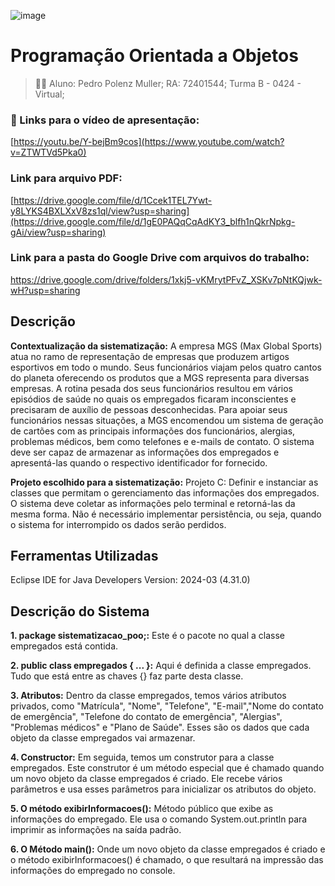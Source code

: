 ![image](https://github.com/ppmuller83/poo_sistematizacao/assets/169911733/a499be28-16de-4df8-a4c0-9abb96e5d55e)

# Programação Orientada a Objetos

> 👨‍🎓 Aluno: Pedro Polenz Muller;
RA: 72401544;
Turma B - 0424 - Virtual;

### :movie_camera: Links para o vídeo de apresentação:
[https://youtu.be/Y-bejBm9cos](https://www.youtube.com/watch?v=ZTWTVd5Pka0)

### Link para arquivo PDF:
[https://drive.google.com/file/d/1Ccek1TEL7Ywt-y8LYKS4BXLXxV8zs1ql/view?usp=sharing](https://drive.google.com/file/d/1gE0PAQqCqAdKY3_blfh1nQkrNpkg-gAi/view?usp=sharing)

### Link para a pasta do Google Drive com arquivos do trabalho:
https://drive.google.com/drive/folders/1xkj5-vKMrytPFvZ_XSKv7pNtKQjwk-wH?usp=sharing

## Descrição
**Contextualização da sistematização:** A empresa MGS (Max Global Sports) atua no ramo de representação de empresas que produzem artigos esportivos em todo o mundo. Seus funcionários viajam pelos quatro cantos do planeta oferecendo os produtos que a MGS representa para diversas empresas. A rotina pesada dos seus funcionários resultou em vários episódios de saúde no quais os empregados ficaram inconscientes e precisaram de auxílio de pessoas desconhecidas. Para apoiar seus funcionários nessas situações, a MGS encomendou um sistema de geração de cartões com as principais informações dos funcionários, alergias, problemas médicos, bem como telefones e e-mails de contato. O sistema deve ser capaz de armazenar as informações dos empregados e apresentá-las quando o respectivo identificador for fornecido.

**Projeto escolhido para a sistematização:** Projeto C:  Definir e instanciar as classes que permitam o gerenciamento das informações dos empregados. O sistema deve coletar as informações pelo terminal e retorná-las da mesma forma. Não é necessário implementar persistência, ou seja, quando o sistema for interrompido os dados serão perdidos.


## Ferramentas Utilizadas
Eclipse IDE for Java Developers 
Version: 2024-03 (4.31.0)

## Descrição do Sistema
**1. package sistematizacao_poo;:** Este é o pacote no qual a classe empregados está contida.

**2. public class empregados { ... }:** Aqui é definida a classe empregados. Tudo que está entre as chaves {} faz parte desta classe.

**3. Atributos:** Dentro da classe empregados, temos vários atributos privados, como "Matrícula", "Nome", "Telefone", "E-mail","Nome do contato de emergência", "Telefone do contato de emergência", "Alergias", "Problemas médicos" e "Plano de Saúde". Esses são os dados que cada objeto da classe empregados vai armazenar.

**4. Constructor:** Em seguida, temos um construtor para a classe empregados. Este construtor é um método especial que é chamado quando um novo objeto da classe empregados é criado. Ele recebe vários parâmetros e usa esses parâmetros para inicializar os atributos do objeto.

**5. O método exibirInformacoes():** Método público que exibe as informações do empregado. Ele usa o comando System.out.println para imprimir as informações na saída padrão.

**6. O Método main():** Onde um novo objeto da classe empregados é criado e o método exibirInformacoes() é chamado, o que resultará na impressão das informações do empregado no console.
